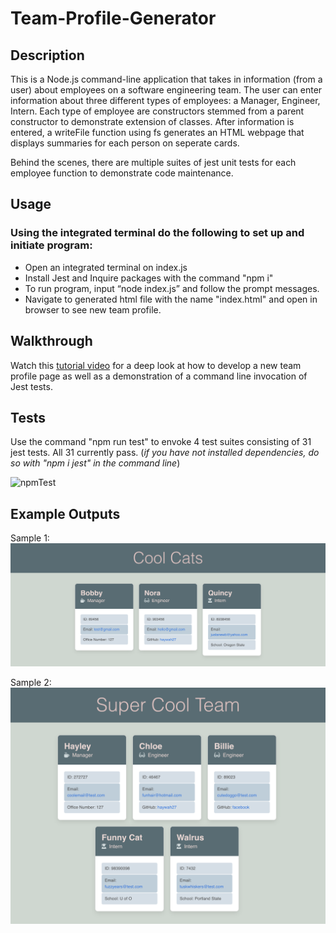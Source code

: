 # Team-Profile-Generator

## Description
This is a Node.js command-line application that takes in information (from a user) about employees on a software engineering team. The user can enter information about three different types of employees: a Manager, Engineer, Intern. Each type of employee are constructors stemmed from a parent constructor to demonstrate extension of classes. After information is entered, a writeFile function using fs generates an HTML webpage that displays summaries for each person on seperate cards. 

Behind the scenes, there are multiple suites of jest unit tests for each employee function to demonstrate code maintenance.

## Usage
### Using the integrated terminal do the following to set up and initiate program:
* Open an integrated terminal on index.js
* Install Jest and Inquire packages with the command "npm i"
* To run program, input “node index.js” and follow the prompt messages. 
* Navigate to generated html file with the name "index.html" and open in browser to see new team profile.

## Walkthrough
Watch this [tutorial video](https://drive.google.com/file/d/1i69ZoiULqPkucTAYvZfBTAe6vN_FEch9/view) for a deep look at how to develop a new team profile page as well as a demonstration of a command line invocation of Jest tests.

## Tests
Use the command "npm run test" to envoke 4 test suites consisting of 31 jest tests. All 31 currently pass. (*if you have not installed dependencies, do so with "npm i jest" in the command line*)

<img src="./Assets/jestTest.gif" alt="npmTest">

## Example Outputs
Sample 1: 
<img src="./Assets/testshot.png" alt="sample1">

Sample 2: 
<img src="./Assets/testshot1.png" alt="sample2">
